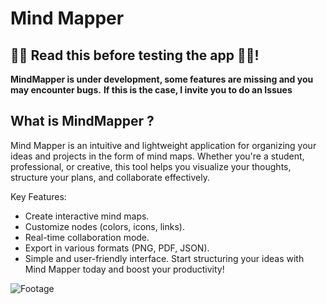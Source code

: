 # Mind Mapper

## 🚨🚨 Read this before testing the app 🚨🚨!

**MindMapper is under development, some features are missing and you may encounter bugs.** 
**If this is the case, I invite you to do an Issues**

## What is MindMapper ?

Mind Mapper is an intuitive and lightweight application for organizing your ideas and projects in the form of mind maps. Whether you're a student, professional, or creative, this tool helps you visualize your thoughts, structure your plans, and collaborate effectively.

Key Features:
  - Create interactive mind maps.
  - Customize nodes (colors, icons, links).
  - Real-time collaboration mode.
  - Export in various formats (PNG, PDF, JSON).
  - Simple and user-friendly interface.
Start structuring your ideas with Mind Mapper today and boost your productivity!

![Footage](https://github.com/user-attachments/assets/e1757644-55c0-4fd4-bfc1-427c53315aaa)
